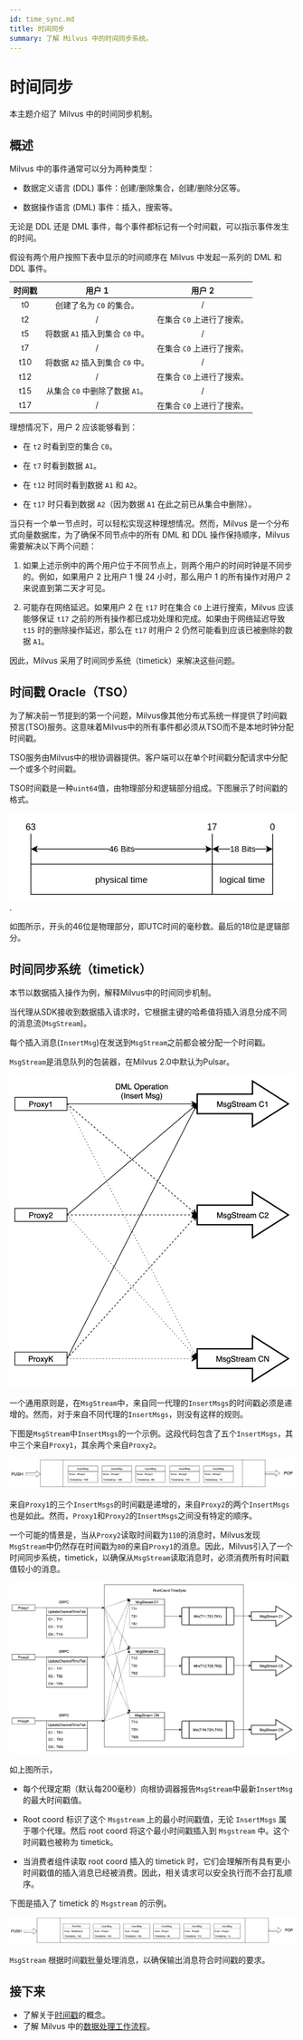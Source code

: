```yaml
---
id: time_sync.md
title: 时间同步
summary: 了解 Milvus 中的时间同步系统。
---
```


# 时间同步

本主题介绍了 Milvus 中的时间同步机制。

## 概述

Milvus 中的事件通常可以分为两种类型：

- 数据定义语言 (DDL) 事件：创建/删除集合，创建/删除分区等。

- 数据操作语言 (DML) 事件：插入，搜索等。

无论是 DDL 还是 DML 事件，每个事件都标记有一个时间戳，可以指示事件发生的时间。

假设有两个用户按照下表中显示的时间顺序在 Milvus 中发起一系列的 DML 和 DDL 事件。

| 时间戳 |                  用户 1                  |                 用户 2                 |
|:------:|:--------------------------------------:|:--------------------------------------:|
|   t0   |     创建了名为 `C0` 的集合。           |                    /                   |
|   t2   |                     /                    | 在集合 `C0` 上进行了搜索。             |
|   t5   | 将数据 `A1` 插入到集合 `C0` 中。       |                    /                   |
|   t7   |                     /                    | 在集合 `C0` 上进行了搜索。             |
|  t10   | 将数据 `A2` 插入到集合 `C0` 中。       |                    /                   |
|  t12   |                     /                    | 在集合 `C0` 上进行了搜索。             |
|  t15   |  从集合 `C0` 中删除了数据 `A1`。       |                    /                   |
|  t17   |                     /                    | 在集合 `C0` 上进行了搜索。             |

理想情况下，用户 2 应该能够看到：

- 在 `t2` 时看到空的集合 `C0`。

- 在 `t7` 时看到数据 `A1`。

- 在 `t12` 时同时看到数据 `A1` 和 `A2`。

- 在 `t17` 时只看到数据 `A2`（因为数据 `A1` 在此之前已从集合中删除）。

当只有一个单一节点时，可以轻松实现这种理想情况。然而，Milvus 是一个分布式向量数据库，为了确保不同节点中的所有 DML 和 DDL 操作保持顺序，Milvus 需要解决以下两个问题：

1. 如果上述示例中的两个用户位于不同节点上，则两个用户的时间时钟是不同步的。例如，如果用户 2 比用户 1 慢 24 小时，那么用户 1 的所有操作对用户 2 来说直到第二天才可见。

2. 可能存在网络延迟。如果用户 2 在 `t17` 时在集合 `C0` 上进行搜索，Milvus 应该能够保证 `t17` 之前的所有操作都已成功处理和完成。如果由于网络延迟导致 `t15` 时的删除操作延迟，那么在 `t17` 时用户 2 仍然可能看到应该已被删除的数据 `A1`。

因此，Milvus 采用了时间同步系统（timetick）来解决这些问题。

## 时间戳 Oracle（TSO）

为了解决前一节提到的第一个问题，Milvus像其他分布式系统一样提供了时间戳预言(TSO)服务。这意味着Milvus中的所有事件都必须从TSO而不是本地时钟分配时间戳。

TSO服务由Milvus中的根协调器提供。客户端可以在单个时间戳分配请求中分配一个或多个时间戳。

TSO时间戳是一种`uint64`值，由物理部分和逻辑部分组成。下图展示了时间戳的格式。

![TSO_Timestamp](../../../assets/TSO_Timestamp.png "TSO timestamp.").

如图所示，开头的46位是物理部分，即UTC时间的毫秒数。最后的18位是逻辑部分。

## 时间同步系统（timetick）

本节以数据插入操作为例，解释Milvus中的时间同步机制。

当代理从SDK接收到数据插入请求时，它根据主键的哈希值将插入消息分成不同的消息流(`MsgStream`)。

每个插入消息(`InsertMsg`)在发送到`MsgStream`之前都会被分配一个时间戳。

<div class="alert note">
  <code>MsgStream</code>是消息队列的包装器，在Milvus 2.0中默认为Pulsar。
</div>

![timesync_proxy_insert_msg](../../../assets/timesync_proxy_insert_msg.png "An example of inserting data from multiple proxies to MsgStreams.")

一个通用原则是，在`MsgStream`中，来自同一代理的`InsertMsgs`的时间戳必须是递增的。然而，对于来自不同代理的`InsertMsgs`，则没有这样的规则。

下图是`MsgStream`中`InsertMsgs`的一个示例。这段代码包含了五个`InsertMsgs`，其中三个来自`Proxy1`，其余两个来自`Proxy2`。

![msgstream](../../../assets/msgstream.png "An example of a MsgStream with five InsertMsgs.")

来自`Proxy1`的三个`InsertMsgs`的时间戳是递增的，来自`Proxy2`的两个`InsertMsgs`也是如此。然而，`Proxy1`和`Proxy2`的`InsertMsgs`之间没有特定的顺序。

一个可能的情景是，当从`Proxy2`读取时间戳为`110`的消息时，Milvus发现`MsgStream`中仍然存在时间戳为`80`的来自`Proxy1`的消息。因此，Milvus引入了一个时间同步系统，timetick，以确保从`MsgStream`读取消息时，必须消费所有时间戳值较小的消息。

![time_synchronization](../../../assets/time_synchronization.png "The time synchronization system in Milvus.")

如上图所示，

- 每个代理定期（默认每200毫秒）向根协调器报告`MsgStream`中最新`InsertMsg`的最大时间戳值。
- Root coord 标识了这个 `Msgstream` 上的最小时间戳值，无论 `InsertMsgs` 属于哪个代理。然后 root coord 将这个最小时间戳插入到 `Msgstream` 中。这个时间戳也被称为 timetick。

- 当消费者组件读取 root coord 插入的 timetick 时，它们会理解所有具有更小时间戳值的插入消息已经被消费。因此，相关请求可以安全执行而不会打乱顺序。

下图是插入了 timetick 的 `Msgstream` 的示例。

![timetick](../../../assets/timetick.png "插入了 timetick 的 Msgstream 示例。")

`MsgStream` 根据时间戳批量处理消息，以确保输出消息符合时间戳的要求。

## 接下来
- 了解关于[时间戳](timestamp.md)的概念。
- 了解 Milvus 中的[数据处理工作流程](data_processing.md)。